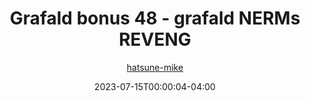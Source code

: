 ---
title: "Grafald bonus 48 - grafald NERMs REVENG"
type: "image"
date: 2023-07-15T00:00:04-04:00
draft: false
categories:
- comics
- collaborations
tags:
- grafald
image_path: "../img/2023/bonus_48.png"
alt_text: ""
author: "[hatsune-mike](https://cohost.org/hatsune-mike)"
---